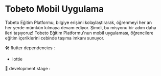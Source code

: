 # Tobeto Mobil Uygulama

Tobeto Eğitim Platformu, bilgiye erişimi kolaylaştırarak, öğrenmeyi her an her yerde mümkün kılmaya devam ediyor. Şimdi, bu misyonu bir adım daha ileri taşıyoruz! Tobeto Eğitim Platformu'nun mobil uygulaması, öğrencilere eğitim içeriklerini cebinde taşıma imkanı sunuyor.

🛠️ flutter dependencies :

* lottie

📱 development stage : 


